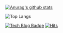 [![Anurag's github stats](https://github-readme-stats.vercel.app/api?username=seonghun08)](https://github.com/seonghun08/github-readme-stats)

![Top Langs](https://github-readme-stats.vercel.app/api/top-langs/?username=seonghun08&layout=compact)

[![Tech Blog Badge](http://img.shields.io/badge/-Tech%20Blog-e33c19?style=flat&logo=tistory&link=https://dev-hui.tistory.com/)](https://dev-hui.tistory.com/)
[![Hits](https://hits.seeyoufarm.com/api/count/incr/badge.svg?url=https://github.com/seonghun08&count_bg=%23727272&title_bg=%23000000&icon=github.svg&icon_color=%23E7E7E7&title=Hits&edge_flat=false)](https://github.com/seonghun08)
